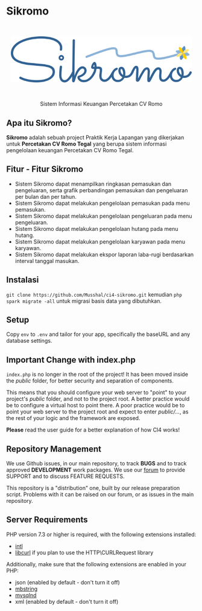 # Sikromo
<br>
<p align="center">
  <img width=480 src="public/logo/Sikromo_logo.png">
</p>
<br>
<p align="center"> Sistem Informasi Keuangan Percetakan CV Romo
<br>

## Apa itu Sikromo?
**Sikromo** adalah sebuah project Praktik Kerja Lapangan yang dikerjakan untuk
**Percetakan CV Romo Tegal** yang berupa sistem informasi pengelolaan keuangan
Percetakan CV Romo Tegal.

## Fitur - Fitur Sikromo
* Sistem Sikromo dapat menampilkan ringkasan pemasukan
dan pengeluaran, serta grafik perbandingan pemasukan dan pengeluaran per bulan dan per tahun.
* Sistem Sikromo dapat melakukan pengelolaan pemasukan pada menu pemasukan.
* Sistem Sikromo dapat melakukan pengelolaan pengeluaran pada menu pengeluaran.
* Sistem Sikromo dapat melakukan pengelolaan hutang pada menu hutang.
* Sistem Sikromo dapat melakukan pengelolaan karyawan pada menu karyawan.
* Sistem Sikromo dapat melakukan ekspor laporan laba-rugi berdasarkan interval tanggal masukan.

## Instalasi

`git clone https://github.com/Musshal/ci4-sikromo.git` kemudian `php spark migrate -all` untuk migrasi basis data yang dibutuhkan.

## Setup

Copy `env` to `.env` and tailor for your app, specifically the baseURL
and any database settings.

## Important Change with index.php

`index.php` is no longer in the root of the project! It has been moved inside the *public* folder,
for better security and separation of components.

This means that you should configure your web server to "point" to your project's *public* folder, and
not to the project root. A better practice would be to configure a virtual host to point there. A poor practice would be to point your web server to the project root and expect to enter *public/...*, as the rest of your logic and the
framework are exposed.

**Please** read the user guide for a better explanation of how CI4 works!

## Repository Management

We use Github issues, in our main repository, to track **BUGS** and to track approved **DEVELOPMENT** work packages.
We use our [forum](http://forum.codeigniter.com) to provide SUPPORT and to discuss
FEATURE REQUESTS.

This repository is a "distribution" one, built by our release preparation script.
Problems with it can be raised on our forum, or as issues in the main repository.

## Server Requirements

PHP version 7.3 or higher is required, with the following extensions installed:

- [intl](http://php.net/manual/en/intl.requirements.php)
- [libcurl](http://php.net/manual/en/curl.requirements.php) if you plan to use the HTTP\CURLRequest library

Additionally, make sure that the following extensions are enabled in your PHP:

- json (enabled by default - don't turn it off)
- [mbstring](http://php.net/manual/en/mbstring.installation.php)
- [mysqlnd](http://php.net/manual/en/mysqlnd.install.php)
- xml (enabled by default - don't turn it off)
